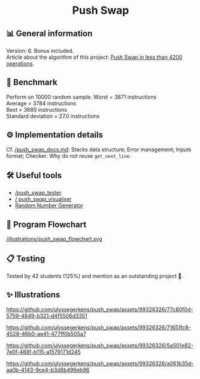 
<h1 align="center">
	Push Swap
</h1>

## 📊 General information
Version: 6. Bonus included.</br>
Article about the algorithm of this project: [Push Swap in less than 4200 operations](https://medium.com/@ulysse.gerkens/push-swap-in-less-than-4200-operations-c292f034f6c0).</br>

## 🚀 Benchmark
Perform on 10000 random sample.
Worst = 3871 instructions</br>
Average = 3784 instructions</br>
Best = 3680 instructions</br>
Standard deviation = 27.0 instructions</br>

## ⚙️ Implementation details
Cf. [/push_swap_docs.md](https://github.com/ulyssegerkens/push_swap/blob/main/push_swap_docs.md): Stacks data structure; Error management; Inputs format; Checker: Why do not reuse `get_next_line`.</br>


## 🛠️ Useful tools
- [/push_swap_tester](https://github.com/SimonCROS/push_swap_tester)
- [/ push_swap_visualiser](https://github.com/Niimphu/push_swap_visualiser)
- [Random Number Generator](https://www.calculatorsoup.com/calculators/statistics/random-number-generator.php)

## 🧬 Program Flowchart
[/illustrations/push_swap_flowchart.svg](https://github.com/ulyssegerkens/push_swap/blob/main/illustrations/push_swap_flowchart.svg)

## 📋 Testing
Tested by 42 students (125%) and mention as an outstanding project 🎉. 

## ✨ Illustrations
https://github.com/ulyssegerkens/push_swap/assets/99326326/77c80f0d-5759-4849-b321-d4f5506d3351

https://github.com/ulyssegerkens/push_swap/assets/99326326/71651fc8-4528-46b0-ae41-477ff0b505a7

https://github.com/ulyssegerkens/push_swap/assets/99326326/5a501e82-7e0f-488f-b115-a1579171d245

https://github.com/ulyssegerkens/push_swap/assets/99326326/a061b35d-aa0b-4143-9ce4-b3d8b496eb96
